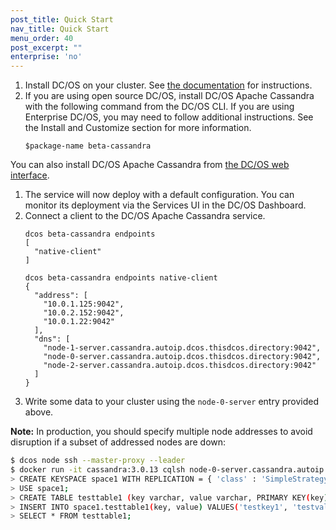 ```yaml
---
post_title: Quick Start
nav_title: Quick Start
menu_order: 40
post_excerpt: ""
enterprise: 'no'
---
```


1. Install DC/OS on your cluster. See [the documentation](https://docs.mesosphere.com/latest/administration/installing/) for instructions.
1. If you are using open source DC/OS, install DC/OS Apache Cassandra with the following command from the DC/OS CLI. If you are using Enterprise DC/OS, you may need to follow additional instructions. See the Install and Customize section for more information.
    ```
    $package-name beta-cassandra
    ```
You can also install DC/OS Apache Cassandra from [the DC/OS web interface](https://docs.mesosphere.com/latest/usage/webinterface/).
1. The service will now deploy with a default configuration. You can monitor its deployment via the Services UI in the DC/OS Dashboard.
1. Connect a client to the DC/OS Apache Cassandra service.
    ```
    dcos beta-cassandra endpoints
    [
      "native-client"
    ]

    dcos beta-cassandra endpoints native-client
    {
      "address": [
        "10.0.1.125:9042",
        "10.0.2.152:9042",
        "10.0.1.22:9042"
      ],
      "dns": [
        "node-1-server.cassandra.autoip.dcos.thisdcos.directory:9042",
        "node-0-server.cassandra.autoip.dcos.thisdcos.directory:9042",
        "node-2-server.cassandra.autoip.dcos.thisdcos.directory:9042"
      ]
    }
    ```
1. Write some data to your cluster using the `node-0-server` entry provided above.

**Note:** In production, you should specify multiple node addresses to avoid disruption if a subset of addressed nodes are down:

```bash
$ dcos node ssh --master-proxy --leader
$ docker run -it cassandra:3.0.13 cqlsh node-0-server.cassandra.autoip.dcos.thisdcos.directory
> CREATE KEYSPACE space1 WITH REPLICATION = { 'class' : 'SimpleStrategy', 'replication_factor' : 3 };
> USE space1;
> CREATE TABLE testtable1 (key varchar, value varchar, PRIMARY KEY(key));
> INSERT INTO space1.testtable1(key, value) VALUES('testkey1', 'testvalue1');
> SELECT * FROM testtable1;
```
